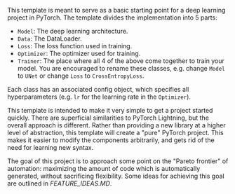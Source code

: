 This template is meant to serve as a basic starting point for a deep learning project in PyTorch.
The template divides the implementation into 5 parts:
- `Model`: The deep learning architecture.
- `Data`: The DataLoader.
- `Loss`: The loss function used in training.
- `Optimizer`: The optimizer used for training.
- `Trainer`: The place where all 4 of the above come together to train your model.
You are encouraged to rename these classes, e.g. change `Model` to `UNet` or change `Loss` to `CrossEntropyLoss`.

Each class has an associated config object, which specifies all hyperparameters (e.g. `lr` for the learning rate in the `Optimizer`).

This template is intended to make it very simple to get a project started quickly.
There are superficial similarities to PyTorch Lightning, but the overall approach is different.
Rather than providing a new library at a higher level of abstraction, this template will create
a "pure" PyTorch project. This makes it easier to modify the components arbitrarily, and gets
rid of the need for learning new syntax.

The goal of this project is to approach some point on the "Pareto frontier" of automation: maximizing the amount of code which
is automatically generated, without sacrificing flexibility. Some ideas for achieving this goal are outlined in *FEATURE_IDEAS.MD*. 